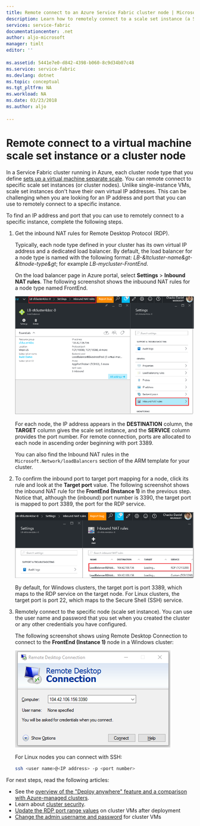 ```yaml
---
title: Remote connect to an Azure Service Fabric cluster node | Microsoft Docs
description: Learn how to remotely connect to a scale set instance (a Service Fabric cluster node).
services: service-fabric
documentationcenter: .net
author: aljo-microsoft
manager: timlt
editor: ''

ms.assetid: 5441e7e0-d842-4398-b060-8c9d34b07c48
ms.service: service-fabric
ms.devlang: dotnet
ms.topic: conceptual
ms.tgt_pltfrm: NA
ms.workload: NA
ms.date: 03/23/2018
ms.author: aljo

---
```

# Remote connect to a virtual machine scale set instance or a cluster node
In a Service Fabric cluster running in Azure, each cluster node type that you define [sets up a virtual machine separate scale](service-fabric-cluster-nodetypes.md).  You can remote connect to specific scale set instances (or cluster nodes).  Unlike single-instance VMs, scale set instances don't have their own virtual IP addresses. This can be challenging when you are looking for an IP address and port that you can use to remotely connect to a specific instance.

To find an IP address and port that you can use to remotely connect to a specific instance, complete the following steps.

1. Get the inbound NAT rules for Remote Desktop Protocol (RDP).

    Typically, each node type defined in your cluster has its own virtual IP address and a dedicated load balancer. By default, the load balancer for a node type is named with the following format: *LB-&ltcluster-name&gt-&ltnode-type&gt*; for example *LB-mycluster-FrontEnd*. 
    
    On the load balancer page in Azure portal, select **Settings** > **Inbound NAT rules**. The following screenshot shows the inbuound NAT rules for a node type named FrontEnd. 

    ![Load balancer][LBBlade]

    For each node, the IP address appears in the **DESTINATION** column, the **TARGET** column gives the scale set instance, and the **SERVICE** column provides the port number. For remote connection, ports are allocated to each node in ascending order beginning with port 3389.

    You can also find the Inbound NAT rules in the `Microsoft.Network/loadBalancers` section of the ARM template for your cluster.
    
2. To confirm the inbound port to target port mapping for a node, click its rule and look at the **Target port** value. The following screenshot shows the inbound NAT rule for the **FrontEnd (Instance 1)** in the previous step. Notice that, although the (inbound) port number is 3390, the target port is mapped to port 3389, the port for the RDP service.  

    ![NAT rules][NATRules]

    By default, for Windows clusters, the target port is port 3389, which maps to the RDP service on the target node. For Linux clusters, the target port is port 22, which maps to the Secure Shell (SSH) service.

3. Remotely connect to the specific node (scale set instance). You can use the user name and password that you set when you created the cluster or any other credentials you have configured. 

    The following screenshot shows using Remote Desktop Connection to connect to the **FrontEnd (Instance 1)** node in a Windows cluster:
    
    ![Remote Desktop Connection][RDP]

    For Linux nodes you can connect with SSH:

    ``` bash
    ssh <user name>@<IP address> -p <port number>
    ```


For next steps, read the following articles:
* See the [overview of the "Deploy anywhere" feature and a comparison with Azure-managed clusters](service-fabric-deploy-anywhere.md).
* Learn about [cluster security](service-fabric-cluster-security.md).
* [Update the RDP port range values](./scripts/service-fabric-powershell-change-rdp-port-range.md) on cluster VMs after deployment
* [Change the admin username and password](./scripts/service-fabric-powershell-change-rdp-user-and-pw.md) for cluster VMs

<!--Image references-->
[LBBlade]: ./media/service-fabric-cluster-remote-connect-to-azure-cluster-node/LBBlade.png
[NATRules]: ./media/service-fabric-cluster-remote-connect-to-azure-cluster-node/NATRules.png
[RDP]: ./media/service-fabric-cluster-remote-connect-to-azure-cluster-node/RDP.png
